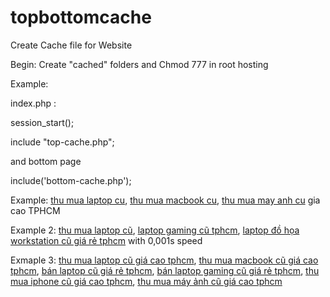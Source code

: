 # topbottomcache
Create Cache file for Website

Begin: Create "cached" folders and Chmod 777 in root hosting

Example:

index.php :

session_start();

include "top-cache.php";

and bottom page

include('bottom-cache.php');

Example: <a href="http://muabanlaptopcuhcm.com/thu-mua-laptop-cu/">thu mua laptop cu</a>, <a href="http://muabanlaptopcuhcm.com/thu-mua-macbook/">thu mua macbook cu</a>, <a href="http://muabanlaptopcuhcm.com/thu-mua-may-anh/">thu mua may anh cu</a> gia cao TPHCM

Example 2: <a href="http://muabanlaptopcuhcm.com/thu-mua-laptop-cu/">thu mua laptop cũ</a>, <a href="http://muabanlaptopcuhcm.com/laptop-gaming-cu/">laptop gaming cũ tphcm</a>, <a href="http://muabanlaptopcuhcm.com/laptop-do-hoa-may-tram-workstation/">laptop đồ họa workstation cũ giá rẻ tphcm</a> with 0,001s speed

Exmaple 3: <a href="http://muabanlaptopcuhcm.com/thu-mua-laptop-cu/">thu mua laptop cũ giá cao tphcm</a>, <a href="http://muabanlaptopcuhcm.com/thu-mua-macbook/">thu mua macbook cũ giá cao tphcm</a>, <a href="http://muabanlaptopcuhcm.com">bán laptop cũ giá rẻ tphcm</a>, <a href="http://muabanlaptopcuhcm.com/laptop-gaming-cu/">bán laptop gaming cũ giá rẻ tphcm</a>, <a href="http://muabanlaptopcuhcm.com/thu-mua-iphone-ipad-cu/">thu mua iphone cũ giá cao tphcm</a>, <a href="http://muabanlaptopcuhcm.com/thu-mua-may-anh/">thu mua máy ảnh cũ giá cao tphcm</a>
